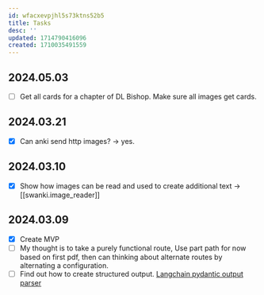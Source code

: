 ```yaml
---
id: wfacxevpjhl5s73ktns52b5
title: Tasks
desc: ''
updated: 1714790416096
created: 1710035491559
---
```


## 2024.05.03

- [ ] Get all cards for a chapter of DL Bishop. Make sure all images get cards.

## 2024.03.21

- [x] Can anki send http images? → yes.

## 2024.03.10

- [x] Show how images can be read and used to create additional text → [[swanki.image_reader]]

## 2024.03.09

- [x] Create MVP
- [ ] My thought is to take a purely functional route, Use part path for now based on first pdf, then can thinking about alternate routes by alternating a configuration.
- [ ] Find out how to create structured output. [Langchain pydantic output parser](https://python.langchain.com/docs/modules/model_io/output_parsers/types/pydantic)
